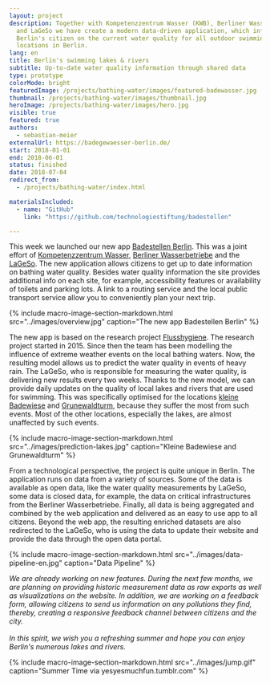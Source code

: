 ```yaml
---
layout: project
description: Together with Kompetenzzentrum Wasser (KWB), Berliner Wasserbetrieben (BWB)
  and LaGeSo we have create a modern data-driven application, which informs
  Berlin's citizen on the current water quality for all outdoor swimming
  locations in Berlin.
lang: en
title: Berlin's swimming lakes & rivers
subtitle: Up-to-date water quality information through shared data
type: prototype
colorMode: bright
featuredImage: /projects/bathing-water/images/featured-badewasser.jpg
thumbnail: /projects/bathing-water/images/thumbnail.jpg
heroImage: /projects/bathing-water/images/hero.jpg
visible: true
featured: true
authors:
  - sebastian-meier
externalUrl: https://badegewaesser-berlin.de/
start: 2018-01-01
end: 2018-06-01
status: finished
date: 2018-07-04
redirect_from:
  - /projects/bathing-water/index.html

materialsIncluded:
  - name: "GitHub"
    link: "https://github.com/technologiestiftung/badestellen"

---
```


This week we launched our new app <a href="https://badegewaesser-berlin.de/">Badestellen Berlin</a>. This was a joint effort of <a href="http://www.kompetenz-wasser.de/de/">Kompetenzzentrum Wasser</a>, <a href="http://www.bwb.de/content/language1/html/index.php">Berliner Wasserbetriebe</a> and the <a href="https://www.berlin.de/lageso/">LaGeSo</a>. The new application allows citizens to get up to date information on bathing water quality. Besides water quality information the site provides additional info on each site, for example, accessibility features or availability of toilets and parking lots. A link to a routing service and the local public transport service allow you to conveniently plan your next trip.

{% include macro-image-section-markdown.html src="../images/overview.jpg" caption="The new app Badestellen Berlin" %}

The new app is based on the research project <a href="http://www.kompetenz-wasser.de/de/project/flusshygiene/">Flusshygiene</a>. The research project started in 2015. Since then the team has been modelling the influence of extreme weather events on the local bathing waters. Now, the resulting model allows us to predict the water quality in events of heavy rain. The LaGeSo, who is responsible for measuring the water quality, is delivering new results every two weeks. Thanks to the new model, we can provide daily updates on the quality of local lakes and rivers that are used for swimming. This was specifically optimised for the locations <a href="http://www.badegewaesser-berlin.de/?id=344351&ani=true">kleine Badewiese</a> and <a href="http://www.badegewaesser-berlin.de/?id=344359&ani=true">Grunewaldturm</a>, because they suffer the most from such events. Most of the other locations, especially the lakes, are almost unaffected by such events.

{% include macro-image-section-markdown.html src="../images/prediction-lakes.jpg" caption="Kleine Badewiese and Grunewaldturm" %}

From a technological perspective, the project is quite unique in Berlin. The application runs on data from a variety of sources. Some of the data is available as open data, like the water quality measurements by LaGeSo, some data is closed data, for example, the data on critical infrastructures from the Berliner Wasserbetriebe. Finally, all data is being aggregated and combined by the web application and delivered as an easy to use app to all citizens. Beyond the web app, the resulting enriched datasets are also redirected to the LaGeSo, who is using the data to update their website  and provide the data through the open data portal.

{% include macro-image-section-markdown.html src="../images/data-pipeline-en.jpg" caption="Data Pipeline" %}

<i>We are already working on new features. During the next few months, we are planning on providing historic measurement data as raw exports as well as visualizations on the website. In addition, we are working on a feedback form, allowing citizens to send us information on any pollutions they find, thereby, creating a responsive feedback channel between citizens and the city.<br /><br />In this spirit, we wish you a refreshing summer and hope you can enjoy Berlin's numerous lakes and rivers.</i>

{% include macro-image-section-markdown.html src="../images/jump.gif" caption="Summer Time via yesyesmuchfun.tumblr.com" %}
